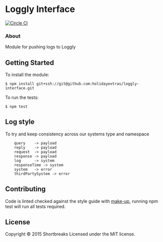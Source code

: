 # Loggly Interface

[![Circle CI](https://circleci.com/gh/holidayextras/loggly-interface/tree/master.svg?style=svg&circle-token=dfd8027a148c51e3c7bf211da0c3b8795a653774)](https://circleci.com/gh/holidayextras/loggly-interface)

### About

Module for pushing logs to Loggly

## Getting Started

To install the module:
```
$ npm install git+ssh://git@github.com:holidayextras/loggly-interface.git
```

To run the tests:
```
$ npm test
```

## Log style
To try and keep consistency across our systems
type and namespace

		query    -> payload
		reply    -> payload
		request  -> payload
		response -> payload
		log      -> system
		responseTime -> system
		system   -> error
		thirdPartySystem -> error

## Contributing

Code is linted checked against the style guide with [make-up](https://github.com/holidayextras/make-up), running npm test will run all tests required.

## License
Copyright © 2015 Shortbreaks
Licensed under the MIT license.